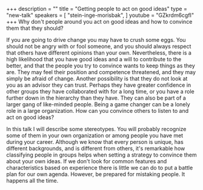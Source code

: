 +++
description = ""
title = "Getting people to act on good ideas"
type = "new-talk"
speakers = [
        "stein-inge-morisbak",
]
youtube = "GZkrdm6cgfI"
+++
Why don't people around you act on good ideas and how to convince them that they should?

If you are going to drive change you may have to crush some eggs. You should not be angry with or fool someone, and you should always respect that others have different opinions than your own. Nevertheless, there is a high likelihood that you have good ideas and a will to contribute to the better, and that the people you try to convince wants to keep things as they are. They may feel their position and competence threatened, and they may simply be afraid of change. Another possibility is that they do not look at you as an advisor they can trust. Perhaps they have greater confidence in other groups they have collaborated with for a long time, or you have a role further down in the hierarchy than they have. They can also be part of a larger gang of like-minded people. Being a game changer can be a lonely role in a large organization. How can you convince others to listen to and act on good ideas?

In this talk I will describe some stereotypes. You will probably recognize some of them in your own organization or among people you have met during your career. Although we know that every person is unique, has different backgrounds, and is different from others, it's remarkable how classifying people in groups helps when setting a strategy to convince them about your own ideas. If we don't look for common features and characteristics based on experience there is little we can do to put a battle plan for our own agenda. However, be prepared for mistaking people. It happens all the time.